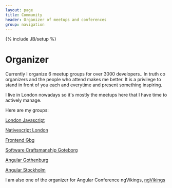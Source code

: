 ```yaml
---
layout: page
title: Community
header: Organizer of meetups and conferences
group: navigation
---
```

{% include JB/setup %}

# Organizer
Currently I organize 6 meetup groups for over 3000 developers.. In truth co organizers and the people who attend makes me better. It is a privilege to stand in front of you each and everytime and present something inspiring.

I live in London nowadays so it's mostly the meetups here that I have time to actively manage.

Here are my groups:

[London Javascript](https://www.meetup.com/London-Javascript/)

[Nativescript London](https://www.meetup.com/NativeScript-London/)

[Frontend Gbg](https://www.meetup.com/Frontend-Gbg/)

[Software Craftsmanship Goteborg](https://www.meetup.com/Software-Craftsmanship-Goteborg/)

[Angular Gothenburg](https://www.meetup.com/AngularJS-Gothenburg/)

[Angular Stockholm](https://www.meetup.com/ngStockholm/)


I am also one of the organizer for Angular Conference ngVikings, [ngVikings](https://ngvikings.org/)